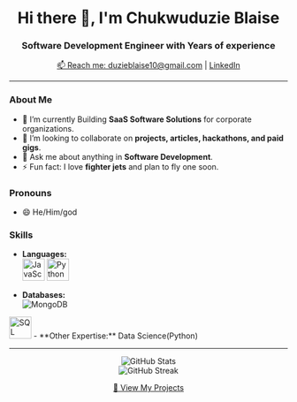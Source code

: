 <h1 align="center">Hi there 👋, I'm Chukwuduzie Blaise</h1>
<h3 align="center">Software Development Engineer with Years of experience</h3>

<p align="center">
  <a href="mailto:duzieblaise10@gmail.com">📫 Reach me: duzieblaise10@gmail.com</a> |
  <a href="https://www.linkedin.com/in/your-linkedin/">LinkedIn</a>
</p>

---

### About Me

- 🔭 I’m currently Building **SaaS Software Solutions** for corporate organizations.
- 👯 I’m looking to collaborate on **projects, articles, hackathons, and paid gigs**.
- 💬 Ask me about anything in **Software Development**.
- ⚡ Fun fact: I love **fighter jets** and plan to fly one soon.

### Pronouns

- 😄 He/Him/god

### Skills

- **Languages:**
  <br />
  <img src="https://cdn.jsdelivr.net/gh/devicons/devicon/icons/javascript/javascript-original.svg" alt="JavaScript" width="40" height="40"/>
  <img src="https://cdn.jsdelivr.net/gh/devicons/devicon/icons/python/python-original.svg" alt="Python" width="40" height="40"/>

- **Databases:**
  <br />
  <img src="https://img.shields.io/badge/MongoDB-47A248?style=flat-square&logo=mongodb&logoColor=white" alt="MongoDB" />

<img src="https://upload.wikimedia.org/wikipedia/commons/2/29/Postgresql_elephant.svg" alt="SQL" width="40" height="40"/>
- **Other Expertise:** Data Science(Python)



---

<p align="center">
  <img src="https://github-readme-stats.vercel.app/api?username=vector-10&show_icons=true&theme=radical" alt="GitHub Stats" />
  <br />
  <img src="https://github-readme-streak-stats.herokuapp.com/?user=vector-10&theme=radical" alt="GitHub Streak" />
</p>

<p align="center">
  <a href="https://github.com/vector-10?tab=repositories">🔗 View My Projects</a>
</p>

